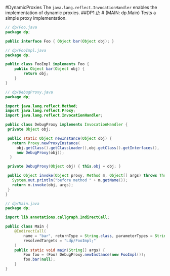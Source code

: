 #DynamicProxies
The `java.lang.reflect.InvocationHandler` enables the implementation of dynamic proxies. 
##DP1
[//]: # (MAIN: dp.Main)
Tests a simple proxy implementation.

```java
// dp/Foo.java
package dp;

public interface Foo { Object bar(Object obj); }
```

```java
// dp/FooImpl.java
package dp;

public class FooImpl implements Foo { 
	public Object bar(Object obj) {
		return obj;
	}	
}
```

```java
// dp/DebugProxy.java
package dp;

import java.lang.reflect.Method;
import java.lang.reflect.Proxy;
import java.lang.reflect.InvocationHandler;

public class DebugProxy implements InvocationHandler {
 private Object obj;

 public static Object newInstance(Object obj) {
   return Proxy.newProxyInstance(
     obj.getClass().getClassLoader(),obj.getClass().getInterfaces(),
     new DebugProxy(obj));
  }

 private DebugProxy(Object obj) { this.obj = obj; }

 public Object invoke(Object proxy, Method m, Object[] args) throws Throwable {
   System.out.println("before method " + m.getName());
   return m.invoke(obj, args);
 }
}
```

```java
// dp/Main.java
package dp;

import lib.annotations.callgraph.IndirectCall;

public class Main {
	@IndirectCall(
        name = "bar", returnType = String.class, parameterTypes = String.class, line = 12,
        resolvedTargets = "Ldp/FooImpl;"
    )
	public static void main(String[] args) {
		Foo foo = (Foo) DebugProxy.newInstance(new FooImpl());
		foo.bar(null);
	}
}
```
[//]: # (END)